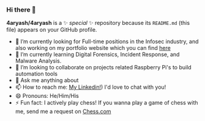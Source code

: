 ### Hi there 👋


**4aryash/4aryash** is a ✨ _special_ ✨ repository because its `README.md` (this file) appears on your GitHub profile.

- 🔭 I’m currently looking for Full-time positions in the Infosec industry, and also working on my portfolio website which you can find [here]([url](https://aaryash.webflow.io/)) 
- 🌱 I’m currently learning Digital Forensics, Incident Response, and Malware Analysis.
- 👯 I’m looking to collaborate on projects related Raspberry Pi's to build automation tools
- 💬 Ask me anything about 
- 📫 How to reach me: [My Linkedin!](https://www.linkedin.com/in/aaryash/)) I'd love to chat with you!
- 😄 Pronouns: He/Him/His
- ⚡ Fun fact: I actively play chess! If you wanna play a game of chess with me, send me a request on [Chess.com](https://www.chess.com/member/aaryash1299)
